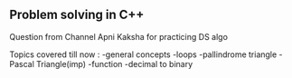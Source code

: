 ## Problem solving in C++

Question from Channel Apni Kaksha for practicing DS algo

Topics covered till now :
-general concepts
-loops
    -pallindrome triangle
    -Pascal Triangle(imp)
-function
    -decimal to binary
